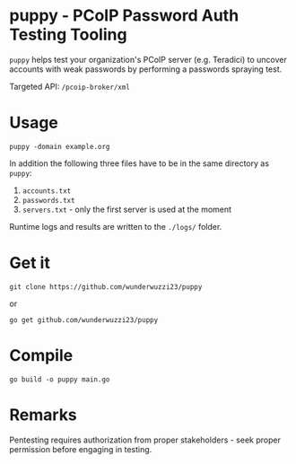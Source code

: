 # puppy - PCoIP Password Auth Testing Tooling

`puppy` helps test your organization's PCoIP server (e.g. Teradici) to uncover accounts with weak passwords by performing a passwords spraying test.

Targeted API: `/pcoip-broker/xml`


# Usage

`puppy -domain example.org`

In addition the following three files have to be in the same directory as `puppy`:
1. `accounts.txt`
2. `passwords.txt`
3. `servers.txt` - only the first server is used at the moment

Runtime logs and results are written to the `./logs/` folder. 

# Get it

```
git clone https://github.com/wunderwuzzi23/puppy
```

or 

```
go get github.com/wunderwuzzi23/puppy
```

# Compile

```
go build -o puppy main.go
```

# Remarks

Pentesting requires authorization from proper stakeholders - seek proper permission before engaging in testing.

